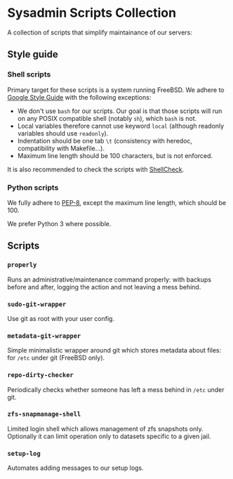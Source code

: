 # Sysadmin Scripts Collection

A collection of scripts that simplify maintainance of our servers:

## Style guide

### Shell scripts

Primary target for these scripts is a system running FreeBSD. We adhere to [Google Style Guide](https://google.github.io/styleguide/shell.xml) with the following exceptions:
  - We don't use `bash` for our scripts. Our goal is that those scripts will run on any POSIX compatible shell (notably `sh`), which `bash` is not.
  - Local variables therefore cannot use keyword `local` (although readonly variables should use `readonly`).
  - Indentation should be one tab `\t` (consistency with heredoc, compatibility with Makefile…).
  - Maximum line length should be 100 characters, but is not enforced.

It is also recommended to check the scripts with [ShellCheck](http://www.shellcheck.net/).

### Python scripts

We fully adhere to [PEP-8](https://www.python.org/dev/peps/pep-0008/), except the maximum line length, which should be 100.

We prefer Python 3 where possible.

## Scripts

### `properly`

Runs an administrative/maintenance command properly: with backups before and after, logging the action and not leaving a mess behind.

### `sudo-git-wrapper`

Use git as root with your user config.

### `metadata-git-wrapper`

Simple minimalistic wrapper around git which stores metadata about files: for `/etc` under git (FreeBSD only).

### `repo-dirty-checker`

Periodically checks whether someone has left a mess behind in `/etc` under git.

### `zfs-snapmanage-shell`

Limited login shell which allows management of zfs snapshots only. Optionally it can limit operation only to datasets specific to a given jail.

### `setup-log`

Automates adding messages to our setup logs.
